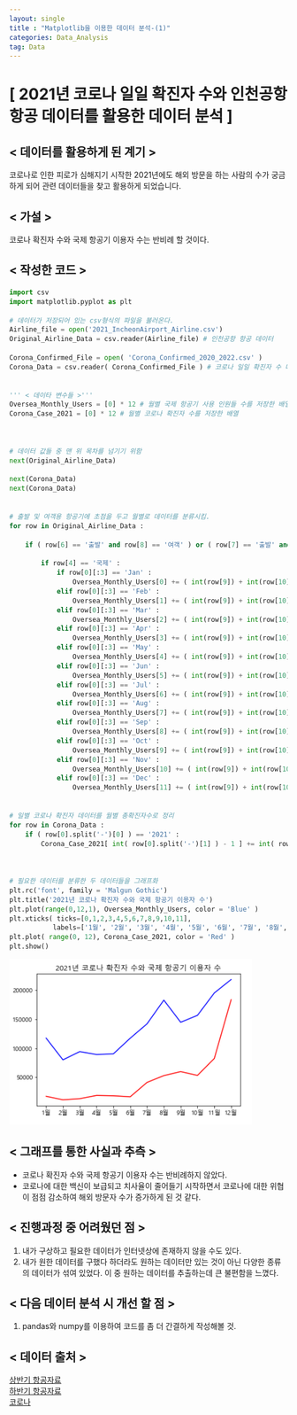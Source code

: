 ```yaml
---
layout: single
title : "Matplotlib을 이용한 데이터 분석-(1)"
categories: Data_Analysis
tag: Data
---
```


[ 2021년 코로나 일일 확진자 수와 인천공항 항공 데이터를 활용한 데이터 분석 ]  
===


## < 데이터를 활용하게 된 계기 > 
코로나로 인한 피로가 심해지기 시작한 2021년에도 해외 방문을 하는 사람의 수가 궁금하게 되어 관련 데이터들을 찾고 활용하게 되었습니다.  


## < 가설 >
코로나 확진자 수와 국제 항공기 이용자 수는 반비례 할 것이다.  
  

## < 작성한 코드 >
```python
import csv
import matplotlib.pyplot as plt

# 데이터가 저장되어 있는 csv형식의 파일을 불러온다.
Airline_file = open('2021_IncheonAirport_Airline.csv') 
Original_Airline_Data = csv.reader(Airline_file) # 인천공항 항공 데이터

Corona_Confirmed_File = open( 'Corona_Confirmed_2020_2022.csv' )
Corona_Data = csv.reader( Corona_Confirmed_File ) # 코로나 일일 확진자 수 데이터


''' < 데이타 변수들 >'''
Oversea_Monthly_Users = [0] * 12 # 월별 국제 항공기 사용 인원들 수를 저장한 배열
Corona_Case_2021 = [0] * 12 # 월별 코로나 확진자 수를 저장한 배열



# 데이터 값들 중 맨 위 목차를 넘기기 위함
next(Original_Airline_Data)

next(Corona_Data) 
next(Corona_Data)


# 출발 및 여객용 항공기에 초점을 두고 월별로 데이터를 분류시킴.
for row in Original_Airline_Data :
    
    if ( row[6] == '출발' and row[8] == '여객' ) or ( row[7] == '출발' and row[8] == '여객' ) :
        
        if row[4] == '국제' :
            if row[0][:3] == 'Jan' :
                Oversea_Monthly_Users[0] += ( int(row[9]) + int(row[10]) + int(row[11]) )
            elif row[0][:3] == 'Feb' :
                Oversea_Monthly_Users[1] += ( int(row[9]) + int(row[10]) + int(row[11]) )
            elif row[0][:3] == 'Mar' :
                Oversea_Monthly_Users[2] += ( int(row[9]) + int(row[10]) + int(row[11]) )
            elif row[0][:3] == 'Apr' :
                Oversea_Monthly_Users[3] += ( int(row[9]) + int(row[10]) + int(row[11]) )
            elif row[0][:3] == 'May' :
                Oversea_Monthly_Users[4] += ( int(row[9]) + int(row[10]) + int(row[11]) )
            elif row[0][:3] == 'Jun' :
                Oversea_Monthly_Users[5] += ( int(row[9]) + int(row[10]) + int(row[11]) )
            elif row[0][:3] == 'Jul' :
                Oversea_Monthly_Users[6] += ( int(row[9]) + int(row[10]) + int(row[11]) )
            elif row[0][:3] == 'Aug' :
                Oversea_Monthly_Users[7] += ( int(row[9]) + int(row[10]) + int(row[11]) )
            elif row[0][:3] == 'Sep' :
                Oversea_Monthly_Users[8] += ( int(row[9]) + int(row[10]) + int(row[11]) )
            elif row[0][:3] == 'Oct' :
                Oversea_Monthly_Users[9] += ( int(row[9]) + int(row[10]) + int(row[11]) )
            elif row[0][:3] == 'Nov' :
                Oversea_Monthly_Users[10] += ( int(row[9]) + int(row[10]) + int(row[11]) )
            elif row[0][:3] == 'Dec' :
                Oversea_Monthly_Users[11] += ( int(row[9]) + int(row[10]) + int(row[11]) )

                
# 일별 코로나 확진자 데이터를 월별 총확진자수로 정리
for row in Corona_Data :
    if ( row[0].split('-')[0] ) == '2021' :
        Corona_Case_2021[ int( row[0].split('-')[1] ) - 1 ] += int( row[1].replace(',','') )


        
# 필요한 데이터를 분류한 두 데이터들을 그래프화
plt.rc('font', family = 'Malgun Gothic')
plt.title('2021년 코로나 확진자 수와 국제 항공기 이용자 수')
plt.plot(range(0,12,1), Oversea_Monthly_Users, color = 'Blue' )
plt.xticks( ticks=[0,1,2,3,4,5,6,7,8,9,10,11],
           labels=['1월', '2월', '3월', '4월', '5월', '6월', '7월', '8월', '9월', '10월', '11월', '12월'] )
plt.plot( range(0, 12), Corona_Case_2021, color = 'Red' )
plt.show()

```
![2022-07-04-Data_Analysis.PNG](/images/2022-07-04-Data_Analysis.PNG)


## < 그래프를 통한 사실과 추측 >
- 코로나 확진자 수와 국제 항공기 이용자 수는 반비례하지 않았다.
- 코로나에 대한 백신이 보급되고 치사율이 줄어들기 시작하면서 코로나에 대한 위협이 점점 감소하여 해외 방문자 수가 증가하게 된 것 같다.  


## < 진행과정 중 어려웠던 점 >
1. 내가 구상하고 필요한 데이터가 인터넷상에 존재하지 않을 수도 있다.
2. 내가 원한 데이터를 구했다 하더라도 원하는 데이터만 있는 것이 아닌 다양한 종류의 데이터가 섞여 있었다. 이 중 원하는 데이터를 추출하는데 큰 불편함을 느꼈다.  


## < 다음 데이터 분석 시 개선 할 점 >
1. pandas와 numpy를 이용하여 코드를 좀 더 간결하게 작성해볼 것.  


## < 데이터 출처 >
[상반기 항공자료](https://odp.airport.kr/apiPortal/metadata)  
[하반기 항공자료](https://www.data.go.kr/data/15062056/fileData.do)  
[코로나](http://ncov.mohw.go.kr/)